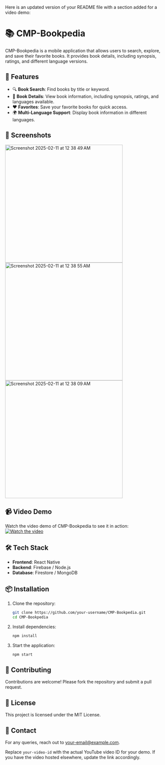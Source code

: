 Here is an updated version of your README file with a section added for a video demo:

# 📚 CMP-Bookpedia

CMP-Bookpedia is a mobile application that allows users to search, explore, and save their favorite books. It provides book details, including synopsis, ratings, and different language versions.

## 🚀 Features
- 🔍 **Book Search**: Find books by title or keyword.
- 📖 **Book Details**: View book information, including synopsis, ratings, and languages available.
- ❤️ **Favorites**: Save your favorite books for quick access.
- 🌍 **Multi-Language Support**: Display book information in different languages.

## 📸 Screenshots
<img width="379" alt="Screenshot 2025-02-11 at 12 38 49 AM" src="https://github.com/user-attachments/assets/4e4ffbdf-3992-4b05-818a-2d4df3397119" />
<img width="379" alt="Screenshot 2025-02-11 at 12 38 55 AM" src="https://github.com/user-attachments/assets/3e2760a5-5636-49ae-baf2-9d17fd4fd920" />
<img width="379" alt="Screenshot 2025-02-11 at 12 38 09 AM" src="https://github.com/user-attachments/assets/d3505c44-6e76-4bc5-9456-e0b69c25426e" />

## 📹 Video Demo
Watch the video demo of CMP-Bookpedia to see it in action:
[![Watch the video](https://img.youtube.com/vi/your-video-id/maxresdefault.jpg)](https://www.youtube.com/watch?v=your-video-id)

## 🛠 Tech Stack
- **Frontend**: React Native
- **Backend**: Firebase / Node.js
- **Database**: Firestore / MongoDB

## 📦 Installation
1. Clone the repository:
   ```sh
   git clone https://github.com/your-username/CMP-Bookpedia.git
   cd CMP-Bookpedia
   ```
2. Install dependencies:
   ```sh
   npm install
   ```
3. Start the application:
   ```sh
   npm start
   ```

## 🤝 Contributing
Contributions are welcome! Please fork the repository and submit a pull request.

## 📄 License
This project is licensed under the MIT License.

## 📧 Contact
For any queries, reach out to [your-email@example.com](mailto:your-email@example.com).

Replace `your-video-id` with the actual YouTube video ID for your demo. If you have the video hosted elsewhere, update the link accordingly.

